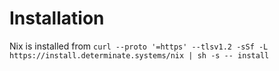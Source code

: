 # Installation
Nix is installed from 
`curl --proto '=https' --tlsv1.2 -sSf -L https://install.determinate.systems/nix | sh -s -- install`
